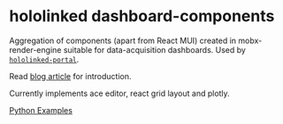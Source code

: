# hololinked dashboard-components

Aggregation of components (apart from React MUI) created in mobx-render-engine suitable for data-acquisition dashboards.
Used by [`hololinked-portal`](https://github.com/VigneshVSV/hololinked-portal).

Read [blog article](https://hololinked.dev/blog/mobx-render-engine) for introduction.  

Currently implements ace editor, react grid layout and plotly. 

[Python Examples](https://github.com/VigneshVSV/mobx-render-engine-python-examples) 

